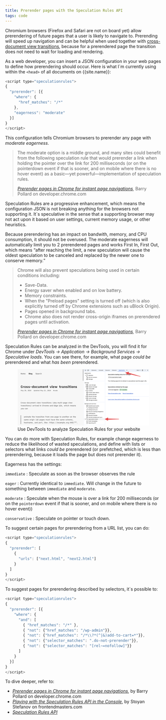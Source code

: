```yaml
---
title: Prerender pages with the Speculation Rules API
tags: code
---
```

Chromium browsers (Firefox and Safari are not on board yet) allow prerendering of future pages that a user is likely to navigate to. Prerending will speed up navigation and can be helpful when used together with [cross-document view transitions](/2024-05-20-cross-document-transition/), because for a prerendered page the transition does not need to wait for loading and rendering.

As a web developer, you can insert a JSON configuration in your web pages to define how prerendering should occur. Here is what I´m currently using within the `<head>` of all documents on {{site.name}}:

```js
<script type="speculationrules">
{
  "prerender": [{
    "where": {
      "href_matches": "/*"
    },
    "eagerness": "moderate"
  }]
}
</script>
```

This configuration tells Chromium browsers to prerender any page with *moderate eagerness*.

> The moderate option is a middle ground, and many sites could benefit from the following speculation rule that would prerender a link when holding the pointer over the link for 200 milliseconds (or on the pointerdown event if that is sooner, and on mobile where there is no hover event) as a basic—yet powerful—implementation of speculation rules.
> <footer><a href="https://developer.chrome.com/docs/web-platform/prerender-pages"><cite>Prerender pages in Chrome for instant page navigations</cite></a>, Barry Pollard on developer.chrome.com</footer>

Speculation Rules are a progressive enhancement, which means the configuration JSON is not breaking anything for the browsers not supporting it. It`s speculative in the sense that a supporting browser may not act upon it based on user settings, current memory usage, or other heuristics.

Because prerendering has an impact on bandwith, memory, and CPU consumption, it should not be overused. The moderate eagerness will automatically limit you to 2 prerendered pages and works First In, First Out, which means <q>after reaching the limit, a new speculation will cause the oldest speculation to be canceled and replaced by the newer one to conserve memory.</q>

> Chrome will also prevent speculations being used in certain conditions including:
> - Save-Data.
> - Energy saver when enabled and on low battery.
> - Memory constraints.
> - When the "Preload pages" setting is turned off (which is also explicitly turned off by Chrome extensions such as uBlock Origin).
> - Pages opened in background tabs.
> - Chrome also does not render cross-origin iframes on prerendered pages until activation.
> <footer><a href="https://developer.chrome.com/docs/web-platform/prerender-pages"><cite>Prerender pages in Chrome for instant page navigations</cite></a>, Barry Pollard on developer.chrome.com</footer>

Speculation Rules can be analyzed in the DevTools, you will find it for Chrome under *DevTools → Application → Background Services → Speculative loads*. You can see there, for example, what page *could be* prerendered and what *has been* prerendered.

<figure>
<div class="inline-block border border-meta">
<img  src="/img/code/speculation-rules-dev-tools.png" alt="Screenshot of the Chrome DevTools showing 'Speculative loads'.">
</div>
<figcaption>Use DevTools to analyze Speculation Rules for your website</figcaption>
</figure>

You can do more with Speculation Rules, for example change eagerness to reduce the likelihood of wasted speculations, and define with lists or selectors what links *could be* prerendered (or prefetched, which is less than prerendering, because it loads the page but does not prerender it).

Eagerness has the settings:

`immediate`
: Speculate as soon as the browser observes the rule

`eager`
: Currently identical to `immediate`. Will change in the future to something between `immediate` and `moderate`.

`moderate`
: Speculate when the mouse is over a link for 200 milliseconds (or on the `pointerdown` event if that is sooner, and on mobile where there is no hover event))

`conservative`
: Speculate on pointer or touch down.

To suggest certain pages for prerendering from a URL list, you can do:

```js
<script type="speculationrules">
{
  "prerender": [
    {
      "urls": ["next.html", "next2.html"]
    }
  ]
}
</script>
```

To suggest pages for prerendering described by selectors, it´s possible to:

```js
<script type="speculationrules">
{
  "prerender": [{
    "where": {
      "and": [
        { "href_matches": "/*" },
        { "not": {"href_matches": "/wp-admin"}},
        { "not": {"href_matches": "/*\\?*(^|&)add-to-cart=*"}},
        { "not": {"selector_matches": ".do-not-prerender"}},
        { "not": {"selector_matches": "[rel~=nofollow]"}}
      ]
    }
  }]
}
</script>
```


To dive deeper, refer to:

- [<cite>Prerender pages in Chrome for instant page navigations</cite>](https://developer.chrome.com/docs/web-platform/prerender-pages), by Barry Pollard on developer.chrome.com
- [<cite>Playing with the Speculation Rules API in the Console</cite>](https://frontendmasters.com/blog/playing-with-the-speculation-rules-api-in-the-console/), by Stoyan Stefanov on frontendmasters.com
- [<cite>Speculation Rules API</cite>](https://github.com/WICG/nav-speculation/blob/main/triggers.md#speculation-rules)
